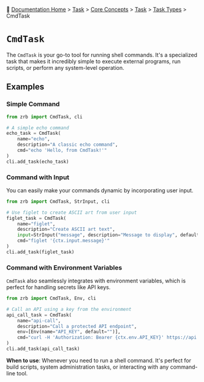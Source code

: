 🔖 [Documentation Home](../../../../README.md) > [Task](../../README.md) > [Core Concepts](../../../README.md) > [Task](../README.md) > [Task Types](./README.md) > CmdTask

# `CmdTask`

The `CmdTask` is your go-to tool for running shell commands. It's a specialized task that makes it incredibly simple to execute external programs, run scripts, or perform any system-level operation.

## Examples

### Simple Command

```python
from zrb import CmdTask, cli

# A simple echo command
echo_task = CmdTask(
    name="echo",
    description="A classic echo command",
    cmd="echo 'Hello, from CmdTask!'"
)
cli.add_task(echo_task)
```

### Command with Input

You can easily make your commands dynamic by incorporating user input.

```python
from zrb import CmdTask, StrInput, cli

# Use figlet to create ASCII art from user input
figlet_task = CmdTask(
    name="figlet",
    description="Create ASCII art text",
    input=StrInput("message", description="Message to display", default="Hello"),
    cmd="figlet '{ctx.input.message}'"
)
cli.add_task(figlet_task)
```

### Command with Environment Variables

`CmdTask` also seamlessly integrates with environment variables, which is perfect for handling secrets like API keys.

```python
from zrb import CmdTask, Env, cli

# Call an API using a key from the environment
api_call_task = CmdTask(
    name="api-call",
    description="Call a protected API endpoint",
    env=[Env(name="API_KEY", default="")],
    cmd="curl -H 'Authorization: Bearer {ctx.env.API_KEY}' https://api.example.com/data"
)
cli.add_task(api_call_task)
```

**When to use**: Whenever you need to run a shell command. It's perfect for build scripts, system administration tasks, or interacting with any command-line tool.